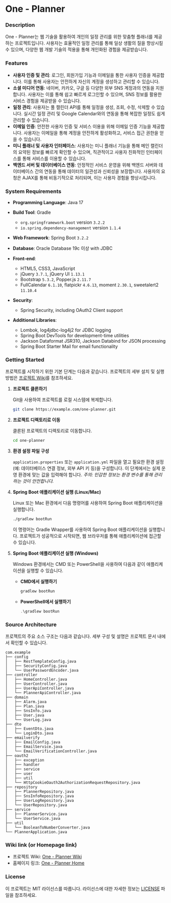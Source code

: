 # One - Planner

### Description
One - Planner는 웹 기술을 활용하여 개인의 일정 관리를 위한 맞춤형 플래너를 제공하는 프로젝트입니다. 
사용자는 효율적인 일정 관리를 통해 일상 생활의 질을 향상시킬 수 있으며, 다양한 웹 개발 기술의 적용을 통해 개인화된 경험을 제공받습니다.

### Features

- **사용자 인증 및 관리**: 로그인, 회원가입 기능과 이메일을 통한 사용자 인증을 제공합니다. 이를 통해 사용자는 안전하게 자신의 계정을 생성하고 관리할 수 있습니다.
- **소셜 미디어 연동**: 네이버, 카카오, 구글 등 다양한 외부 SNS 계정과의 연동을 지원합니다. 사용자는 이를 통해 쉽고 빠르게 로그인할 수 있으며, SNS 정보를 활용한 서비스 경험을 제공받을 수 있습니다.
- **일정 관리**: 사용자는 풀 캘린더 API를 통해 일정을 생성, 조회, 수정, 삭제할 수 있습니다. 실시간 일정 관리 및 Google Calendar와의 연동을 통해 복잡한 일정도 쉽게 관리할 수 있습니다.
- **이메일 인증**: 안전한 사용자 인증 및 서비스 이용을 위해 이메일 인증 기능을 제공합니다. 사용자는 이메일을 통해 계정을 안전하게 활성화하고, 서비스 접근 권한을 얻을 수 있습니다.
- **미니 플래너 및 사용자 인터페이스**: 사용자는 미니 플래너 기능을 통해 메인 캘린더의 요약된 정보를 빠르게 확인할 수 있으며, 직관적이고 사용자 친화적인 인터페이스를 통해 서비스를 이용할 수 있습니다.
- **백엔드 서버 및 데이터베이스 연동**: 안정적인 서비스 운영을 위해 백엔드 서버와 데이터베이스 간의 연동을 통해 데이터의 일관성과 신뢰성을 보장합니다. 사용자의 요청은 AJAX를 통해 비동기적으로 처리되며, 이는 사용자 경험을 향상시킵니다.

### System Requirements
- **Programming Language**: Java 17
- **Build Tool**: Gradle
  - `org.springframework.boot` version `3.2.2`
  - `io.spring.dependency-management` version `1.1.4`
- **Web Framework**: Spring Boot `3.2.2`
- **Database**: Oracle Database 19c 이상 with JDBC
- **Front-end**:
  - HTML5, CSS3, JavaScript
  - jQuery `3.7.1`, jQuery UI `1.13.1`
  - Bootstrap `5.3.2`, Popper.js `2.11.7`
  - FullCalendar `6.1.10`, flatpickr `4.6.13`, moment `2.30.1`, sweetalert2 `11.10.4`

- **Security**:
  - Spring Security, including OAuth2 Client support

- **Additional Libraries**:
  - Lombok, log4jdbc-log4j2 for JDBC logging
  - Spring Boot DevTools for development-time utilities
  - Jackson Dataformat JSR310, Jackson Databind for JSON processing
  - Spring Boot Starter Mail for email functionality

### Getting Started

프로젝트를 시작하기 위한 기본 단계는 다음과 같습니다. 프로젝트의 세부 설치 및 실행 방법은 [프로젝트 Wiki](https://example.com/one-planner/wiki)를 참조하세요.

1. **프로젝트 클론하기**

   Git을 사용하여 프로젝트를 로컬 시스템에 복제합니다.
   ```bash
   git clone https://example.com/one-planner.git
   ```

2. **프로젝트 디렉토리로 이동**
   
   클론된 프로젝트의 디렉토리로 이동합니다.
   ```bash
   cd one-planner
   ```

3. **환경 설정 파일 구성**

   `application.properties` 또는 `application.yml` 파일을 열고 필요한 환경 설정(예: 데이터베이스 연결 정보, 외부 API 키 등)을 구성합니다. 이 단계에서는 실제 운영 환경에 맞는 값을 입력해야 합니다.
   *주의: 민감한 정보는 환경 변수를 통해 관리하는 것이 안전합니다.*

4. **Spring Boot 애플리케이션 실행 (Linux/Mac)**

   Linux 또는 Mac 환경에서 다음 명령어를 사용하여 Spring Boot 애플리케이션을 실행합니다.
   ```bash
   ./gradlew bootRun
   ```
   이 명령어는 Gradle Wrapper를 사용하여 Spring Boot 애플리케이션을 실행합니다. 프로젝트가 성공적으로 시작되면, 웹 브라우저를 통해 애플리케이션에 접근할 수 있습니다.

5. **Spring Boot 애플리케이션 실행 (Windows)**

   Windows 환경에서는 CMD 또는 PowerShell을 사용하여 다음과 같이 애플리케이션을 실행할 수 있습니다.

   - **CMD에서 실행하기**
     ```cmd
     gradlew bootRun
     ```
   
   - **PowerShell에서 실행하기**
     ```powershell
     .\gradlew bootRun
     ```

### Source Architecture
프로젝트의 주요 소스 구조는 다음과 같습니다. 세부 구성 및 설명은 프로젝트 문서 내에서 확인할 수 있습니다.
```
com.example
├── config
│   ├── RestTemplateConfig.java
│	├── SecurityConfig.java
│   └── UserPasswordEncoder.java
├── controller
│   ├── HomeController.java
│	├── UserController.java
│	├── UserApiController.java
│   └── PlannerApiController.java
├── domain
│   ├── Alarm.java
│   ├── Plan.java
│   ├── SnsInfo.java
│   ├── User.java
│   └── UserLog.java
├── dto
│   ├── EventDto.java
│   └── LoginDto.java
├── emailverify
│   ├── EmailConfig.java
│   ├── EmailService.java
│   └── EmailVerificationController.java
├── oauth2
│   ├── exception
│   ├── handler
│   ├── service
│   ├── user
│   ├── util
│   └── HttpCookieOauth2AuthorizationRequestRepository.java
├── repository
│   ├── PlannerRepository.java
│   ├── SnsInfoRepository.java
│   ├── UserLogRepository.java
│   └── UserRepository.java
├── service
│   ├── PlannerService.java
│   └── UserService.java
├── util
│   └── BooleanToNumberConverter.java
└── PlannerApplication.java
```

### Wiki link (or Homepage link)
- 프로젝트 Wiki: [One - Planner Wiki](https://example.com/one-planner/wiki)
- 홈페이지 링크: [One - Planner Home](https://example.com/one-planner)

### License
이 프로젝트는 MIT 라이선스를 따릅니다. 라이선스에 대한 자세한 정보는 [LICENSE](LICENSE) 파일을 참조하세요.
